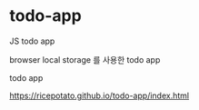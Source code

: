 # todo-app
JS todo app


browser local storage 를 사용한 todo app


todo app

https://ricepotato.github.io/todo-app/index.html


